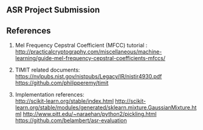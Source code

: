 ## ASR Project Submission

## References 
1) Mel Frequency Cepstral Coefficient (MFCC) tutorial :  
    http://practicalcryptography.com/miscellaneous/machine-learning/guide-mel-frequency-cepstral-coefficients-mfccs/

2) TIMIT related documents:  
    https://nvlpubs.nist.gov/nistpubs/Legacy/IR/nistir4930.pdf
    https://github.com/philipperemy/timit
    
3) Implementation references:  
    http://scikit-learn.org/stable/index.html
    http://scikit-learn.org/stable/modules/generated/sklearn.mixture.GaussianMixture.html
    http://www.pitt.edu/~naraehan/python2/pickling.html
    https://github.com/belambert/asr-evaluation

